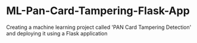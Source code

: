 # ML-Pan-Card-Tampering-Flask-App
Creating a machine learning project called 'PAN Card Tampering Detection' and deploying it using a Flask application
